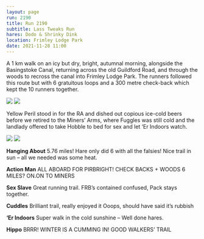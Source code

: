 ```yaml
---
layout: page
run: 2190
title: Run 2190
subtitle: Lass Tweaks Run
hares: Dodo & Shrinky Dink
location: Frimley Lodge Park
date: 2021-11-28 11:00
---
```

A 1 km walk on an icy but dry, bright, autumnal morning, alongside the Basingstoke Canal, returning across the old Guildford Road, and through the woods to recross the canal into Frimley Lodge Park. The runners followed this route but with 6 gratuitous loops and a 300 metre check-back which kept the 10 runners together.


<img src="{{ '/assets/img/scribe/2190/2190-1.jpg' | prepend: site.baseurl }}" class="post-img">
<img src="{{ '/assets/img/scribe/2190/2190-2.jpg' | prepend: site.baseurl }}" class="post-img">

Yellow Peril stood in for the RA and dished out copious ice-cold beers before we retired to the Miners’ Arms, where Fuggles was still cold and the landlady offered to take Hobble to bed for sex and let ‘Er Indoors watch.

<img src="{{ '/assets/img/scribe/2190/2190-4.jpg' | prepend: site.baseurl }}" class="post-img">
<img src="{{ '/assets/img/scribe/2190/2190-5.jpg' | prepend: site.baseurl }}" class="post-img">

__Hanging About__ 5.76 miles! Hare only did 6 with all the falsies! Nice trail in sun – all we needed was some heat.
	
__Action Man__ ALL ABOARD FOR PIRBRIGHT! CHECK BACKS + WOODS 6  MILES? ON.ON TO MINERS 
	
__Sex Slave__ Great running trail. FRB’s contained confused, Pack stays together.

__Cuddles__	 Brilliant trail, really enjoyed it Ooops, should have said it’s rubbish

__‘Er Indoors__	 Super walk in the cold sunshine – Well done hares.

__Hippo__ BRRR! WINTER IS A CUMMING IN! GOOD WALKERS’ TRAIL
